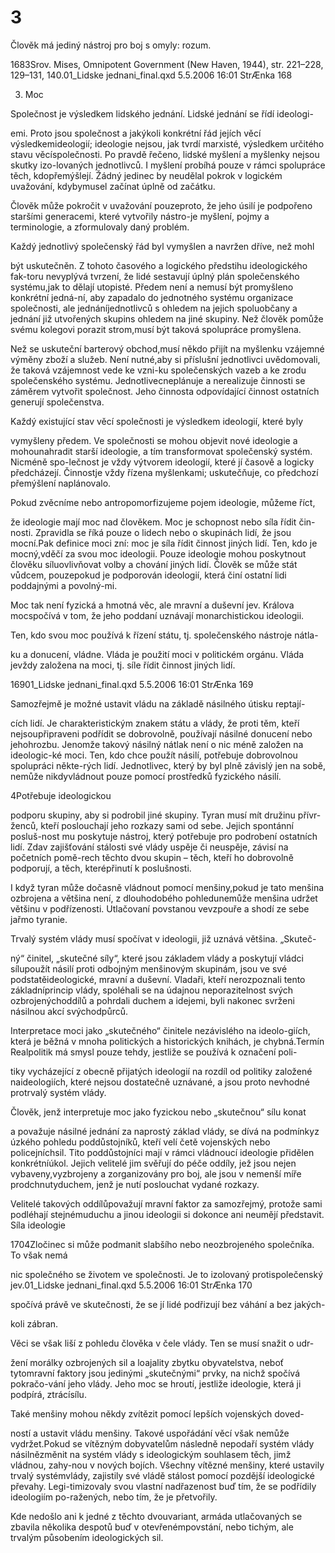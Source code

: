# 3

Člověk má jediný nástroj pro boj s omyly: rozum.

1683Srov. Mises, Omnipotent Government (New Haven, 1944), str. 221–228, 129–131, 140.01_Lidske jednani_final.qxd 5.5.2006 16:01 StrÆnka 168

3. Moc

Společnost je výsledkem lidského jednání. Lidské jednání se řídí ideologi-

emi. Proto jsou společnost a jakýkoli konkrétní řád jejích věcí výsledkemideologií; ideologie nejsou, jak tvrdí marxisté, výsledkem určitého stavu věcíspolečnosti. Po pravdě řečeno, lidské myšlení a myšlenky nejsou skutky izo-lovaných jednotlivců. I myšlení probíhá pouze v rámci spolupráce těch, kdopřemýšlejí. Žádný jedinec by neudělal pokrok v logickém uvažování, kdybymusel začínat úplně od začátku.

Člověk může pokročit v uvažování pouzeproto, že jeho úsilí je podpořeno staršími generacemi, které vytvořily nástro-je myšlení, pojmy a terminologie, a zformulovaly daný problém.

Každý jednotlivý společenský řád byl vymyšlen a navržen dříve, než mohl

být uskutečněn. Z tohoto časového a logického předstihu ideologického fak-toru nevyplývá tvrzení, že lidé sestavují úplný plán společenského systému,jak to dělají utopisté. Předem není a nemusí být promyšleno konkrétní jedná-ní, aby zapadalo do jednotného systému organizace společnosti, ale jednáníjednotlivců s ohledem na jejich spoluobčany a jednání již utvořených skupins ohledem na jiné skupiny. Než člověk pomůže svému kolegovi porazit strom,musí být taková spolupráce promyšlena.

Než se uskuteční barterový obchod,musí někdo přijít na myšlenku vzájemné výměny zboží a služeb. Není nutné,aby si příslušní jednotlivci uvědomovali, že taková vzájemnost vede ke vzni-ku společenských vazeb a ke zrodu společenského systému. Jednotlivecneplánuje a nerealizuje činnosti se záměrem vytvořit společnost. Jeho činnosta odpovídající činnost ostatních generují společenstva.

Každý existující stav věcí společnosti je výsledkem ideologií, které byly

vymyšleny předem. Ve společnosti se mohou objevit nové ideologie a mohounahradit starší ideologie, a tím transformovat společenský systém. Nicméně spo-lečnost je vždy výtvorem ideologií, které jí časově a logicky předcházejí. Činnostje vždy řízena myšlenkami; uskutečňuje, co předchozí přemýšlení naplánovalo.

Pokud zvěcníme nebo antropomorfizujeme pojem ideologie, můžeme říct,

že ideologie mají moc nad člověkem. Moc je schopnost nebo síla řídit čin-nosti. Zpravidla se říká pouze o lidech nebo o skupinách lidí, že jsou mocní.Pak definice moci zní: moc je síla řídit činnost jiných lidí. Ten, kdo je mocný,vděčí za svou moc ideologii. Pouze ideologie mohou poskytnout člověku síluovlivňovat volby a chování jiných lidí. Člověk se může stát vůdcem, pouzepokud je podporován ideologií, která činí ostatní lidi poddajnými a povolný-mi.

Moc tak není fyzická a hmotná věc, ale mravní a duševní jev. Králova mocspočívá v tom, že jeho poddaní uznávají monarchistickou ideologii.

Ten, kdo svou moc používá k řízení státu, tj. společenského nástroje nátla-

ku a donucení, vládne. Vláda je použití moci v politickém orgánu. Vláda jevždy založena na moci, tj. síle řídit činnost jiných lidí.

16901_Lidske jednani_final.qxd 5.5.2006 16:01 StrÆnka 169

Samozřejmě je možné ustavit vládu na základě násilného útisku reptají-

cích lidí. Je charakteristickým znakem státu a vlády, že proti těm, kteří nejsoupřipraveni podřídit se dobrovolně, používají násilné donucení nebo jehohrozbu. Jenomže takový násilný nátlak není o nic méně založen na ideologic-ké moci. Ten, kdo chce použít násilí, potřebuje dobrovolnou spolupráci někte-rých lidí. Jednotlivec, který by byl plně závislý jen na sobě, nemůže nikdyvládnout pouze pomocí prostředků fyzického násilí.

4Potřebuje ideologickou

podporu skupiny, aby si podrobil jiné skupiny. Tyran musí mít družinu přívr-ženců, kteří poslouchají jeho rozkazy sami od sebe. Jejich spontánní posluš-nost mu poskytuje nástroj, který potřebuje pro podrobení ostatních lidí. Zdav zajišťování stálosti své vlády uspěje či neuspěje, závisí na početních pomě-rech těchto dvou skupin – těch, kteří ho dobrovolně podporují, a těch, kterépřinutí k poslušnosti.

I když tyran může dočasně vládnout pomocí menšiny,pokud je tato menšina ozbrojena a většina není, z dlouhodobého pohledunemůže menšina udržet většinu v podřízenosti. Utlačovaní povstanou vevzpouře a shodí ze sebe jařmo tyranie.

Trvalý systém vlády musí spočívat v ideologii, již uznává většina. „Skuteč-

ný“ činitel, „skutečné síly“, které jsou základem vlády a poskytují vládci sílupoužít násilí proti odbojným menšinovým skupinám, jsou ve své podstatěideologické, mravní a duševní. Vladaři, kteří nerozpoznali tento základníprincip vlády, spoléhali se na údajnou neporazitelnost svých ozbrojenýchoddílů a pohrdali duchem a idejemi, byli nakonec svrženi násilnou akcí svýchodpůrců.

Interpretace moci jako „skutečného“ činitele nezávislého na ideolo-giích, která je běžná v mnoha politických a historických knihách, je chybná.Termín Realpolitik má smysl pouze tehdy, jestliže se používá k označení poli-

tiky vycházející z obecně přijatých ideologií na rozdíl od politiky založené naideologiích, které nejsou dostatečně uznávané, a jsou proto nevhodné protrvalý systém vlády.

Člověk, jenž interpretuje moc jako fyzickou nebo „skutečnou“ sílu konat

a považuje násilné jednání za naprostý základ vlády, se dívá na podmínkyz úzkého pohledu poddůstojníků, kteří velí četě vojenských nebo policejníchsil. Tito poddůstojníci mají v rámci vládnoucí ideologie přidělen konkrétníúkol. Jejich velitelé jim svěřují do péče oddíly, jež jsou nejen vybaveny,vyzbrojeny a zorganizovány pro boj, ale jsou v nemenší míře prodchnutyduchem, jenž je nutí poslouchat vydané rozkazy.

Velitelé takových oddílůpovažují mravní faktor za samozřejmý, protože sami podléhají stejnémuduchu a jinou ideologii si dokonce ani neumějí představit. Síla ideologie

1704Zločinec si může podmanit slabšího nebo neozbrojeného společníka. To však nemá

nic společného se životem ve společnosti. Je to izolovaný protispolečenský jev.01_Lidske jednani_final.qxd 5.5.2006 16:01 StrÆnka 170

spočívá právě ve skutečnosti, že se jí lidé podřizují bez váhání a bez jakých-

koli zábran.

Věci se však liší z pohledu člověka v čele vlády. Ten se musí snažit o udr-

žení morálky ozbrojených sil a loajality zbytku obyvatelstva, neboť tytomravní faktory jsou jedinými „skutečnými“ prvky, na nichž spočívá pokračo-vání jeho vlády. Jeho moc se hroutí, jestliže ideologie, která ji podpírá, ztrácísílu.

Také menšiny mohou někdy zvítězit pomocí lepších vojenských doved-

ností a ustavit vládu menšiny. Takové uspořádání věcí však nemůže vydržet.Pokud se vítězným dobyvatelům následně nepodaří systém vlády násilnězměnit na systém vlády s ideologickým souhlasem těch, jimž vládnou, zahy-nou v nových bojích. Všechny vítězné menšiny, které ustavily trvalý systémvlády, zajistily své vládě stálost pomocí pozdější ideologické převahy. Legi-timizovaly svou vlastní nadřazenost buď tím, že se podřídily ideologiím po-ražených, nebo tím, že je přetvořily.

Kde nedošlo ani k jedné z těchto dvouvariant, armáda utlačovaných se zbavila několika despotů buď v otevřenémpovstání, nebo tichým, ale trvalým působením ideologických sil.

